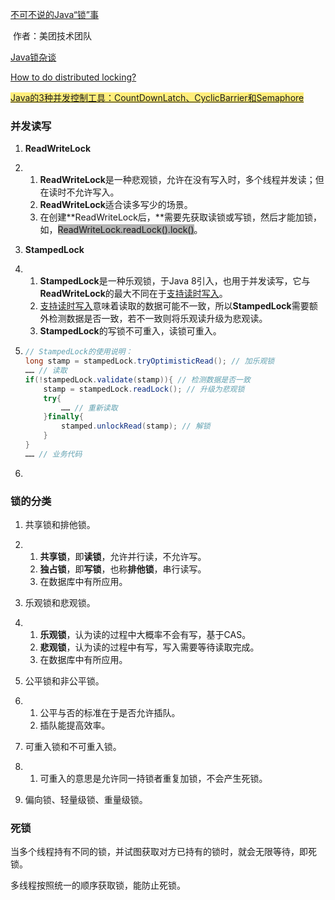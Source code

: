 [不可不说的Java“锁”事](https://tech.meituan.com/2018/11/15/java-lock.html)

​	作者：美团技术团队

[Java锁杂谈](https://www.zhihu.com/question/317687988/answer/1715863550)

[How to do distributed locking?](https://martin.kleppmann.com/2016/02/08/how-to-do-distributed-locking.html)

<span style=background:#ffee7c>[Java的3种并发控制工具：CountDownLatch、CyclicBarrier和Semaphore](http://blog.sina.com.cn/s/blog_7d1968e20102xewm.html)</span>





### 并发读写

1. **ReadWriteLock**

2. 1. **ReadWriteLock**是一种悲观锁，允许在没有写入时，多个线程并发读；但在读时不允许写入。
   2. **ReadWriteLock**适合读多写少的场景。
   3. 在创建**ReadWriteLock后，**需要先获取读锁或写锁，然后才能加锁，如，<span style=background:#b3b3b3>ReadWriteLock.readLock().lock()</span>。

3. **StampedLock**

4. 1. **StampedLock**是一种乐观锁，于Java 8引入，也用于并发读写，它与**ReadWriteLock**的最大不同在于<u>支持读时写入</u>。
   2. <u>支持读时写入</u>意味着读取的数据可能不一致，所以**StampedLock**需要额外检测数据是否一致，若不一致则将乐观读升级为悲观读。
   3. **StampedLock**的写锁不可重入，读锁可重入。

5. ```java
   // StampedLock的使用说明：
   long stamp = stampedLock.tryOptimisticRead(); // 加乐观锁
   …… // 读取
   if(!stampedLock.validate(stamp)){ // 检测数据是否一致
       stamp = stampedLock.readLock(); // 升级为悲观锁
       try{
           …… // 重新读取
       }finally{
           stamped.unlockRead(stamp); // 解锁
       }
   }
   …… // 业务代码
   ```

6. 

### 锁的分类

1. 共享锁和排他锁。

2. 1. **共享锁**，即**读锁**，允许并行读，不允许写。
   2. **独占锁**，即**写锁**，也称**排他锁**，串行读写。
   3. 在数据库中有所应用。

3. 乐观锁和悲观锁。

4. 1. **乐观锁**，认为读的过程中大概率不会有写，基于CAS。
   2. **悲观锁**，认为读的过程中有写，写入需要等待读取完成。
   3. 在数据库中有所应用。

5. 公平锁和非公平锁。

6. 1. 公平与否的标准在于是否允许插队。
   2. 插队能提高效率。

7. 可重入锁和不可重入锁。

8. 1. 可重入的意思是允许同一持锁者重复加锁，不会产生死锁。

9. 偏向锁、轻量级锁、重量级锁。



### 死锁

当多个线程持有不同的锁，并试图获取对方已持有的锁时，就会无限等待，即死锁。

多线程按照统一的顺序获取锁，能防止死锁。